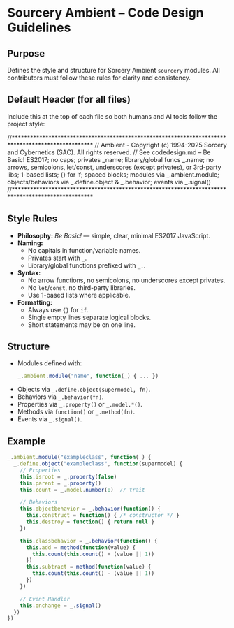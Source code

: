 # Sourcery Ambient – Code Design Guidelines

## Purpose
Defines the style and structure for Sorcery Ambient `sourcery` modules. All contributors must follow these rules for clarity and consistency.

## Default Header (for all files)
Include this at the top of each file so both humans and AI tools follow the project style:

//**************************************************************************************************
// Ambient - Copyright (c) 1994-2025 Sorcery and Cybernetics (SAC). All rights reserved.
// See codedesign.md – Be Basic! ES2017; no caps; privates _name; library/global funcs _.name; no arrows, semicolons, let/const, underscores (except privates), or 3rd-party libs; 1-based lists; {} for if; spaced blocks; modules via _.ambient.module; objects/behaviors via _.define.object & _.behavior; events via _.signal()
//**************************************************************************************************

## Style Rules
- **Philosophy:** *Be Basic!* — simple, clear, minimal ES2017 JavaScript.
- **Naming:**
  - No capitals in function/variable names.
  - Privates start with `_`.
  - Library/global functions prefixed with `_.`.
- **Syntax:**
  - No arrow functions, no semicolons, no underscores except privates.
  - No `let`/`const`, no third-party libraries.
  - Use 1-based lists where applicable.
- **Formatting:**
  - Always use `{}` for `if`.
  - Single empty lines separate logical blocks.
  - Short statements may be on one line.

## Structure
- Modules defined with:
  ```js
  _.ambient.module("name", function(_) { ... })
  ```
- Objects via `_.define.object(supermodel, fn)`.
- Behaviors via `_.behavior(fn)`.
- Properties via `_.property()` or `_.model.*()`.
- Methods via `function()` or `_.method(fn)`.
- Events via `_.signal()`.


## Example
```javascript
_.ambient.module("exampleclass", function(_) {
  _.define.object("exampleclass", function(supermodel) {
    // Properties
    this.isroot = _.property(false)
    this.parent = _.property()
    this.count = _.model.number(0)  // trait

    // Behaviors
    this.objectbehavior = _.behavior(function() {
      this.construct = function() { /* constructor */ }
      this.destroy = function() { return null }
    })

    this.classbehavior = _.behavior(function() {
      this.add = method(function(value) {
        this.count(this.count() + (value || 1))
      })
      this.subtract = method(function(value) {
        this.count(this.count() - (value || 1))
      })
    })

    // Event Handler
    this.onchange = _.signal()
  })
})
```
